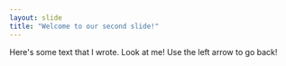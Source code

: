 ```yaml
---
layout: slide
title: "Welcome to our second slide!"
---
```

Here's some text that I wrote. Look at me!
Use the left arrow to go back!
